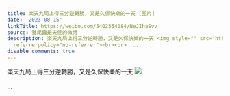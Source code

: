 ```yaml
---
title: 楽天九局上得三分逆轉勝，又是久保快樂的一天 [图片]
date: '2023-08-15'
linkTitle: https://weibo.com/5402554084/NeJIhaSvv
source: 鷲尾醬是天使的微博
description: 楽天九局上得三分逆轉勝，又是久保快樂的一天 <img style="" src="https://tvax2.sinaimg.cn/large/005TCz76gy1hgxs5nkxeyj31400u0wla.jpg"
  referrerpolicy="no-referrer"><br><br> ...
disable_comments: true
---
```

楽天九局上得三分逆轉勝，又是久保快樂的一天 <img style="" src="https://tvax2.sinaimg.cn/large/005TCz76gy1hgxs5nkxeyj31400u0wla.jpg" referrerpolicy="no-referrer"><br><br> ...